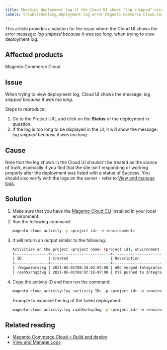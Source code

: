 ```yaml
---
title: Checking deployment log if the Cloud UI shows "log snipped" error
labels: troubleshooting,deployment log error,Magento Commerce Cloud,log snipped,Cloud UI,manage log,
---
```


This article provides a solution for the issue where the Cloud UI shows the error message: *log snipped because it was too long,* when trying to view deployment log.

## Affected products
Magento Commerce Cloud

## Issue

When trying to view deployment log, Cloud UI shows the message: *log snipped because it was too long.*

Steps to reproduce:  

1. Go to the Project URL and click on the **Status** of the deployment in question.  
1. If the log is too long to be displayed in the UI, it will show the message: *log snipped because it was too long.*

## Cause

Note that the log shown in the Cloud UI shouldn't be treated as the source of truth, especially if you find that the site isn't responding or working properly after the deployment was listed with a status of Success. You should also verify with the logs on the server - refer to [View and manage logs](https://devdocs.magento.com/cloud/project/log-locations.html).

## Solution

1. Make sure that you have the [Magento Cloud CLI](https://devdocs.magento.com/cloud/reference/cli-ref-topic.html) installed in your local environment.
1. Run the following command:
    ```bash
    magento-cloud activity -p <project id> -e <environment>
    ```
1. It will return an output similar to the following:
    ```bash
    Activities on the project <project name> (project id), environment <environment>:
    +---------------+---------------------------+---------------------------------------------+----------+----------+---------+
    | ID            | Created                   | Description                                 | Progress | State    | Result  |
    +---------------+---------------------------+---------------------------------------------+----------+----------+---------+
    | l5wgwmzwrsskg | 2021-06-01T08:18:02-07:00 | ABC merged Integration into Staging | 100%     | complete | success |
    | raah5xrhqz3wg | 2021-06-01T08:07:18-07:00 | XYZ pushed to Integration           | 100%     | complete | failure |
    ```
1. Copy the activity ID and then run the command:
    ```bash
    magento-cloud activity:log <activity ID> -p <project id> -e <environment>
    ```  
    Example to examine the log of the failed deployment:
    ```bash
    magento-cloud activity:log raah5xrhqz3wg -p <project id> -e <environment>
    ```

## Related reading

* [Magento Commerce Cloud > Build and deploy](https://devdocs.magento.com/cloud/project/magento-env-yaml.html)
* [View and Manage Logs](https://devdocs.magento.com/cloud/project/log-locations.html)
